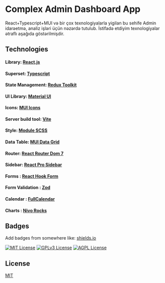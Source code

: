 # Complex Admin Dashboard App

React+Typescript+MUI və bir çox texnologiyalarla yigilan bu sehife Admin idarəetmə, analiz işləri üçün nəzərdə tutulub. 
İstifadə etdiyim texnologiyalar ətraflı aşağıda göstərilmişdir.

## Technologies

#### Library: [React.js](https://react.dev/)

#### Superset: [Typescript](https://www.typescriptlang.org/)

#### State Management: [Redux Toolkit](https://redux-toolkit.js.org/)

#### UI Library: [Material UI](https://mui.com/material-ui/getting-started/installation/)

#### Icons: [MUI Icons](https://mui.com/material-ui/material-icons/)

#### Server build tool: [Vite](https://vite.dev/guide/)

#### Style: [Module SCSS](https://sass-lang.com/)

#### Data Table: [MUI Data Grid](https://mui.com/x/react-data-grid/getting-started/#installation)

#### Router: [React Router Dom 7](https://reactrouter.com/)

#### Sidebar: [React Pro Sidebar](https://www.npmjs.com/package/react-pro-sidebar)

#### Forms : [React Hook Form](https://react-hook-form.com/)

#### Form Validation : [Zod](https://zod.dev/)

#### Calendar : [FullCalendar](https://fullcalendar.io/)

#### Charts : [Nivo Rocks](https://nivo.rocks/)


## Badges

Add badges from somewhere like: [shields.io](https://shields.io/)

[![MIT License](https://img.shields.io/badge/License-MIT-green.svg)](https://choosealicense.com/licenses/mit/)
[![GPLv3 License](https://img.shields.io/badge/License-GPL%20v3-yellow.svg)](https://opensource.org/licenses/)
[![AGPL License](https://img.shields.io/badge/license-AGPL-blue.svg)](http://www.gnu.org/licenses/agpl-3.0)

## License

[MIT](https://choosealicense.com/licenses/mit/)
